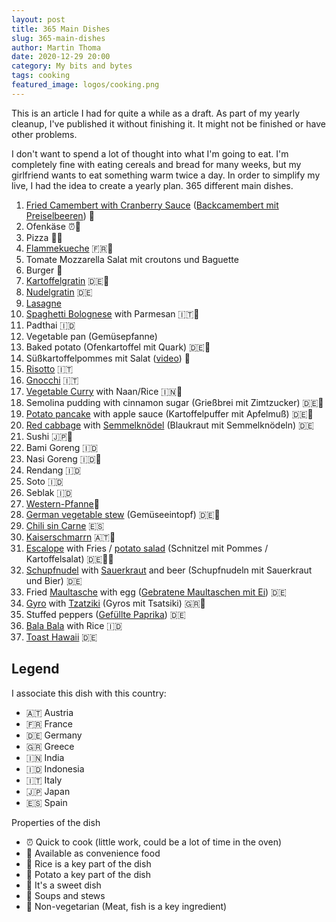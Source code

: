```yaml
---
layout: post
title: 365 Main Dishes
slug: 365-main-dishes
author: Martin Thoma
date: 2020-12-29 20:00
category: My bits and bytes
tags: cooking
featured_image: logos/cooking.png
---
```

<div class="info">This is an article I had for quite a while as a draft. As part of my yearly cleanup, I've published it without finishing it. It might not be finished or have other problems.</div>

I don't want to spend a lot of thought into what I'm going to eat. I'm
completely fine with eating cereals and bread for many weeks, but my girlfriend
wants to eat something warm twice a day. In order to simplify my live, I had the
idea to create a yearly plan. 365 different main dishes.

1. [Fried Camembert with Cranberry Sauce](https://www.allrecipes.com/recipe/257482/deep-fried-camembert-and-cranberry-sauce/) ([Backcamembert mit Preiselbeeren](https://www.chefkoch.de/rezepte/2605161409337940/Selbstgemachter-Backcamembert.html)) 🏪
2. Ofenkäse ⏰🏪
3. Pizza 🍕🏪
4. [Flammekueche](https://en.wikipedia.org/wiki/Flammekueche) 🇫🇷🏪
5. Tomate Mozzarella Salat mit croutons und Baguette
6. Burger 🍔
7. [Kartoffelgratin](https://www.chefkoch.de/rezepte/837601188560864/Kartoffelgratin.html) 🇩🇪🥔
8. [Nudelgratin](https://www.chefkoch.de/rezepte/388891126077324/Allgaeuer-Nudelgratin.html) 🇩🇪
9. [Lasagne](https://en.wikipedia.org/wiki/Lasagne)
10. [Spaghetti Bolognese](https://en.wikipedia.org/wiki/Bolognese_sauce#Spaghetti_bolognese) with  Parmesan 🇮🇹🍝
11. Padthai 🇮🇩
12. Vegetable pan (Gemüsepfanne)
13. Baked potato (Ofenkartoffel mit Quark) 🇩🇪🥔
14. Süßkartoffelpommes mit Salat ([video](https://www.tiktok.com/@veganewunder/video/6886007296799952130)) 🥔
15. [Risotto](https://en.wikipedia.org/wiki/Risotto) 🇮🇹
16. [Gnocchi](https://en.wikipedia.org/wiki/Gnocchi) 🇮🇹
17. [Vegetable Curry](https://medium.com/smoking-kitchen/vegetable-curry-d4eb16e5bffb) with Naan/Rice 🇮🇳🍚
18. Semolina pudding with cinnamon sugar (Grießbrei mit Zimtzucker) 🇩🇪🍬
19. [Potato pancake](https://en.wikipedia.org/wiki/Potato_pancake) with apple sauce (Kartoffelpuffer mit Apfelmuß) 🇩🇪🥔
20. [Red cabbage](https://en.wikipedia.org/wiki/Red_cabbage) with [Semmelknödel](https://en.wikipedia.org/wiki/Semmelkn%C3%B6del) (Blaukraut mit Semmelknödeln) 🇩🇪
21. Sushi 🇯🇵🍣
22. Bami Goreng 🇮🇩
23. Nasi Goreng 🇮🇩🍚
24. Rendang 🇮🇩
25. Soto 🇮🇩
26. Seblak 🇮🇩
27. [Western-Pfanne](https://www.chefkoch.de/rezepte/2806961432734590/Herzhaft-gewuerzte-Westernpfanne-mit-Kartoffeln-und-Sucuk.html)🥔
28. [German vegetable stew](https://en.wikipedia.org/wiki/Eintopf) (Gemüseeintopf) 🇩🇪🍲
29. [Chili sin Carne](https://en.wikipedia.org/wiki/Chili_sin_carne) 🇪🇸
30. [Kaiserschmarrn](https://en.wikipedia.org/wiki/Kaiserschmarrn) 🇦🇹🍬
31. [Escalope](https://en.wikipedia.org/wiki/Escalope) with Fries / [potato salad](https://en.wikipedia.org/wiki/Potato_salad) (Schnitzel mit Pommes / Kartoffelsalat) 🇩🇪🥔🍖
32. [Schupfnudel](https://en.wikipedia.org/wiki/Schupfnudel) with [Sauerkraut](https://en.wikipedia.org/wiki/Sauerkraut) and beer (Schupfnudeln mit Sauerkraut und Bier) 🇩🇪
33. Fried [Maultasche](https://en.wikipedia.org/wiki/Maultasche) with egg ([Gebratene Maultaschen mit Ei](https://www.chefkoch.de/rezepte/456351138705007/Gebratene-Maultaschen-mit-Ei.html)) 🇩🇪
34. [Gyro](https://en.wikipedia.org/wiki/Gyro_(food)) with [Tzatziki](https://en.wikipedia.org/wiki/Tzatziki) (Gyros mit Tsatsiki) 🇬🇷🍖
35. Stuffed peppers ([Gefüllte Paprika](https://www.chefkoch.de/rezepte/226491093168336/Gefuellte-Paprika-nach-Uroma-Susanne.html)) 🇩🇪
36. [Bala Bala](https://medium.com/smoking-kitchen/bala-bala-the-indonesian-snack-739f3cc52b32) with Rice 🇮🇩
37. [Toast Hawaii](https://en.wikipedia.org/wiki/Toast_Hawaii) 🇩🇪

## Legend

I associate this dish with this country:

* 🇦🇹 Austria
* 🇫🇷 France
* 🇩🇪 Germany
* 🇬🇷 Greece
* 🇮🇳 India
* 🇮🇩 Indonesia
* 🇮🇹 Italy
* 🇯🇵 Japan
* 🇪🇸 Spain

Properties of the dish

* ⏰ Quick to cook (little work, could be a lot of time in the oven)
* 🏪 Available as convenience food
* 🍚 Rice is a key part of the dish
* 🥔 Potato a key part of the dish
* 🍬 It's a sweet dish
* 🍲 Soups and stews
* 🍖 Non-vegetarian (Meat, fish is a key ingredient)
